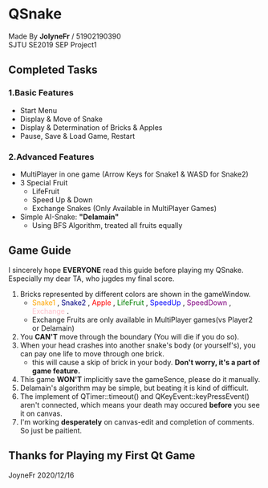 # QSnake
Made By **JolyneFr** / 51902190390  
SJTU SE2019 SEP Project1
## Completed Tasks ##
### 1.Basic Features  
- Start Menu
- Display & Move of Snake
- Display & Determination of Bricks & Apples
- Pause, Save & Load Game, Restart  

### 2.Advanced Features
- MultiPlayer in one game (Arrow Keys for Snake1 & WASD for Snake2)
- 3 Special Fruit
    - LifeFruit
    - Speed Up & Down
    - Exchange Snakes (Only Available in MultiPlayer Games)
- Simple AI-Snake: **"Delamain"**
    - Using BFS Algorithm, treated all fruits equally
    
## Game Guide
I sincerely hope **EVERYONE** read this guide before playing my QSnake.  
Especially my dear TA, who jugdes my final score.  
1. Bricks represented by different colors are shown in the gameWindow.  
    - <font color = #FFA500> Snake1 </font>,
  <font color = #000080> Snake2 </font>,
  <font color = #FF0000> Apple </font>,
  <font color = #008000> LifeFruit </font>,
  <font color = #0000FF> SpeedUp </font> ,
  <font color = #800080> SpeedDown </font>,
  <font color = #FFC)CB> Exchange </font>.  
    - Exchange Fruits are only available in MultiPlayer games(vs Player2 or Delamain)
2. You **CAN'T** move through the boundary (You will die if you do so).
3. When your head crashes into another snake's body (or yourself's), you can pay one life to move through one brick.  
    - this will cause a skip of brick in your body. **Don't worry, it's a part of game feature.**
4. This game **WON'T** implicitly save the gameSence, please do it manually.
5. Delamain's algorithm may be simple, but beating it is kind of difficult.
6. The implement of QTimer::timeout() and QKeyEvent::keyPressEvent() aren't connected, which means your death may occured **before** you see it on canvas.
7. I'm working **desperately** on canvas-edit and completion of comments. So just be paitient.

## Thanks for Playing my First Qt Game
JoyneFr 2020/12/16